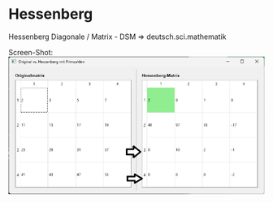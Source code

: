 # Hessenberg
Hessenberg Diagonale / Matrix - DSM => deutsch.sci.mathematik

Screen-Shot:
![screen1](img/screen000.png)
